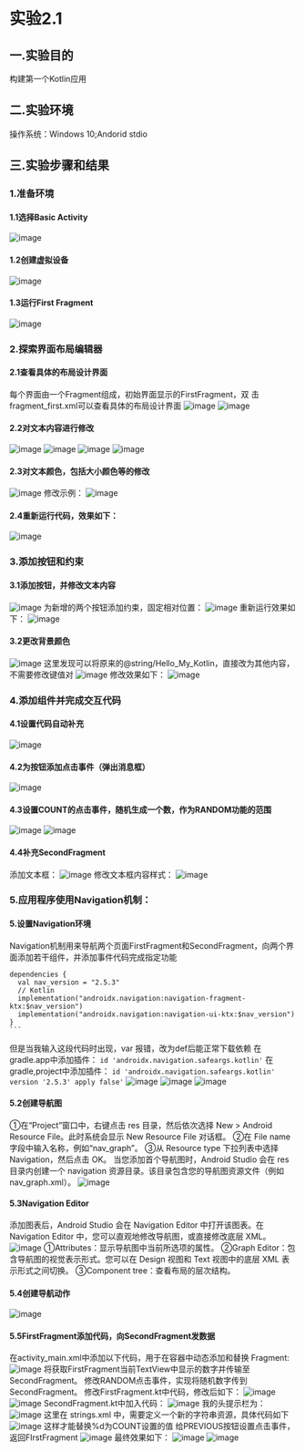 # 实验2.1
## 一.实验目的
构建第一个Kotlin应用
## 二.实验环境
操作系统：Windows 10;Andorid stdio
## 三.实验步骤和结果
### 1.准备环境
#### 1.1选择Basic Activity
![image](https://github.com/Z-ZW-WXQ/course/blob/master/img/211.png)
#### 1.2创建虚拟设备
![image](https://github.com/Z-ZW-WXQ/course/blob/master/img/212.png)
#### 1.3运行First Fragment
![image](https://github.com/Z-ZW-WXQ/course/blob/master/img/213.png)
### 2.探索界面布局编辑器
#### 2.1查看具体的布局设计界面
每个界面由一个Fragment组成，初始界面显示的FirstFragment，双
击fragment_first.xml可以查看具体的布局设计界面
![image](https://github.com/Z-ZW-WXQ/course/blob/master/img/214.png)
![image](https://github.com/Z-ZW-WXQ/course/blob/master/img/215.png)
#### 2.2对文本内容进行修改
![image](https://github.com/Z-ZW-WXQ/course/blob/master/img/216.png)
![image](https://github.com/Z-ZW-WXQ/course/blob/master/img/217.png)
![image](https://github.com/Z-ZW-WXQ/course/blob/master/img/218.png)
![image](https://github.com/Z-ZW-WXQ/course/blob/master/img/219.png)
#### 2.3对文本颜色，包括大小颜色等的修改
![image](https://github.com/Z-ZW-WXQ/course/blob/master/img/2110.png)
修改示例：
![image](https://github.com/Z-ZW-WXQ/course/blob/master/img/2111.png)
#### 2.4重新运行代码，效果如下：
![image](https://github.com/Z-ZW-WXQ/course/blob/master/img/2112.png)
### 3.添加按钮和约束
#### 3.1添加按钮，并修改文本内容
![image](https://github.com/Z-ZW-WXQ/course/blob/master/img/2113.png)
为新增的两个按钮添加约束，固定相对位置：
![image](https://github.com/Z-ZW-WXQ/course/blob/master/img/2114.png)
重新运行效果如下：
![image](https://github.com/Z-ZW-WXQ/course/blob/master/img/2115.png)
#### 3.2更改背景颜色
![image](https://github.com/Z-ZW-WXQ/course/blob/master/img/2116.png)
这里发现可以将原来的@string/Hello_My_Kotlin，直接改为其他内容，不需要修改键值对
![image](https://github.com/Z-ZW-WXQ/course/blob/master/img/2117.png)
修改效果如下：
![image](https://github.com/Z-ZW-WXQ/course/blob/master/img/2118.png)
### 4.添加组件并完成交互代码
#### 4.1设置代码自动补充
![image](https://github.com/Z-ZW-WXQ/course/blob/master/img/2119.png)
#### 4.2为按钮添加点击事件（弹出消息框）
![image](https://github.com/Z-ZW-WXQ/course/blob/master/img/2120.png)
#### 4.3设置COUNT的点击事件，随机生成一个数，作为RANDOM功能的范围
![image](https://github.com/Z-ZW-WXQ/course/blob/master/img/2121.png)
![image](https://github.com/Z-ZW-WXQ/course/blob/master/img/2122.png)
#### 4.4补充SecondFragment
添加文本框：
![image](https://github.com/Z-ZW-WXQ/course/blob/master/img/2123.png)
修改文本框内容样式：
![image](https://github.com/Z-ZW-WXQ/course/blob/master/img/2124.png)
### 5.应用程序使用Navigation机制：
#### 5.设置Navigation环境
  Navigation机制用来导航两个页面FirstFragment和SecondFragment，向两个界面添加若干组件，并添加事件代码完成指定功能
```` 
dependencies {
  val nav_version = "2.5.3"
  // Kotlin
  implementation("androidx.navigation:navigation-fragment-ktx:$nav_version")
  implementation("androidx.navigation:navigation-ui-ktx:$nav_version")
}
```
````
但是当我输入这段代码时出现，var 报错，改为def后能正常下载依赖
在gradle.app中添加插件：
`id 'androidx.navigation.safeargs.kotlin'`
在gradle,project中添加插件：
`id 'androidx.navigation.safeargs.kotlin' version '2.5.3' apply false'`
![image](https://github.com/Z-ZW-WXQ/course/blob/master/img/2125.png)
![image](https://github.com/Z-ZW-WXQ/course/blob/master/img/2126.png)
![image](https://github.com/Z-ZW-WXQ/course/blob/master/img/2127.png)
#### 5.2创建导航图
①在“Project”窗口中，右键点击 res 目录，然后依次选择 New > Android Resource File。此时系统会显示 New Resource File 对话框。
②在 File name 字段中输入名称，例如“nav_graph”。
③从 Resource type 下拉列表中选择 Navigation，然后点击 OK。
当您添加首个导航图时，Android Studio 会在 res 目录内创建一个 navigation 资源目录。该目录包含您的导航图资源文件（例如 nav_graph.xml）。
![image](https://github.com/Z-ZW-WXQ/course/blob/master/img/2128.png)
#### 5.3Navigation Editor
添加图表后，Android Studio 会在 Navigation Editor 中打开该图表。在 Navigation Editor 中，您可以直观地修改导航图，或直接修改底层 XML。
![image](https://github.com/Z-ZW-WXQ/course/blob/master/img/2129.png)
①Attributes：显示导航图中当前所选项的属性。
②Graph Editor：包含导航图的视觉表示形式。您可以在 Design 视图和 Text 视图中的底层 XML 表示形式之间切换。
③Component tree：查看布局的层次结构。
#### 5.4创建导航动作
![image](https://github.com/Z-ZW-WXQ/course/blob/master/img/2130.png)
#### 5.5FirstFragment添加代码，向SecondFragment发数据
在activity_main.xml中添加以下代码，用于在容器中动态添加和替换 Fragment:
![image](https://github.com/Z-ZW-WXQ/course/blob/master/img/2131.png)
将获取FirstFragment当前TextView中显示的数字并传输至SecondFragment。
修改RANDOM点击事件，实现将随机数字传到SecondFragment。
修改FirstFragment.kt中代码，修改后如下：
![image](https://github.com/Z-ZW-WXQ/course/blob/master/img/2132.png)
![image](https://github.com/Z-ZW-WXQ/course/blob/master/img/2133.png)
SecondFragment.kt中加入代码：
![image](https://github.com/Z-ZW-WXQ/course/blob/master/img/2134.png)
我的头提示栏为：
![image](https://github.com/Z-ZW-WXQ/course/blob/master/img/2135.png)
这里在 strings.xml 中，需要定义一个新的字符串资源，具体代码如下
![image](https://github.com/Z-ZW-WXQ/course/blob/master/img/2136.png)
这样才能替换%d为COUNT设置的值
给PREVIOUS按钮设置点击事件，返回FIrstFragment
![image](https://github.com/Z-ZW-WXQ/course/blob/master/img/2137.png)
最终效果如下：
![image](https://github.com/Z-ZW-WXQ/course/blob/master/img/2138.png)
![image](https://github.com/Z-ZW-WXQ/course/blob/master/img/2139.png)








